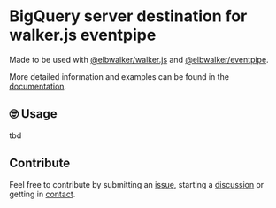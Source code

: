 # BigQuery server destination for walker.js eventpipe

Made to be used with [@elbwalker/walker.js](https://github.com/elbwalker/walker.js) and [@elbwalker/eventpipe](https://github.com/elbwalker/eventpipe).

More detailed information and examples can be found in the [documentation](https://docs.elbwalker.com/).

## 🤓 Usage

tbd

## Contribute

Feel free to contribute by submitting an [issue](https://github.com/elbwalker/eventpipe/issues), starting a [discussion](https://github.com/elbwalker/eventpipe/discussions) or getting in [contact](https://calendly.com/elb-alexander/30min).
